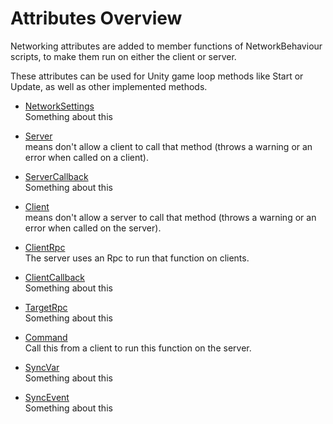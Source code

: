 # Attributes Overview

Networking attributes are added to member functions of NetworkBehaviour scripts,
to make them run on either the client or server.

These attributes can be used for Unity game loop methods like Start or Update,
as well as other implemented methods.

-   [NetworkSettings](NetworkSettings.md)  
    Something about this

-   [Server](Server)  
    means don't allow a client to call that method (throws a warning or an error
    when called on a client).

-   [ServerCallback](ServerCallback.md)  
    Something about this

-   [Client](Client.md)  
    means don't allow a server to call that method (throws a warning or an error
    when called on the server).

-   [ClientRpc](ClientRpc.md)  
    The server uses an Rpc to run that function on clients.

-   [ClientCallback](ClientCallback.md)  
    Something about this

-   [TargetRpc](TargetRpc.md)  
    Something about this

-   [Command](Command.md)  
    Call this from a client to run this function on the server.

-   [SyncVar](SyncVar.md)  
    Something about this

-   [SyncEvent](SyncEvent.md)  
    Something about this
